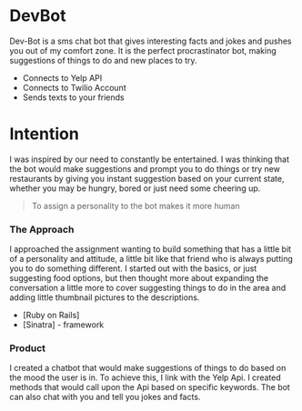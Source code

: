 <h1><a id="DevBot_0"></a>DevBot</h1>
<p>Dev-Bot is a sms chat bot that gives interesting facts and jokes and pushes you out of my comfort zone. It is the perfect procrastinator bot, making suggestions of things to do and new places to try.</p>
<ul>
<li>Connects to Yelp API</li>
<li>Connects to Twilio Account</li>
<li>Sends texts to your friends</li>
</ul>
<h1><a id="Intention_8"></a>Intention</h1>
<p>I was inspired by our need to constantly be entertained. I was thinking that the bot would make suggestions and prompt you to do things or try new restaurants by giving you instant suggestion based on your current state, whether you may be hungry, bored or just need some cheering up.</p>
<blockquote>
<p>To assign a personality to the bot makes it more human</p>
</blockquote>
<h3><a id="The_Approach_14"></a>The Approach</h3>
<p>I approached the assignment wanting to build something that has a little bit of a personality and attitude, a little bit like that friend who is always putting you to do something different. I started out with the basics, or just suggesting food options, but then thought more about expanding the conversation a little more to cover suggesting things to do in the area and adding little thumbnail pictures to the descriptions.</p>
<ul>
<li>[Ruby on Rails]</li>
<li>[Sinatra] - framework</li>
</ul>
<h3><a id="Product_19"></a>Product</h3>
<p>I created a chatbot that would make suggestions of things to do based on the mood the user is in. To achieve this, I link with the Yelp Api. I created methods that would call upon the Api based on specific keywords. The bot can also chat with you and tell you jokes and facts.</p>
